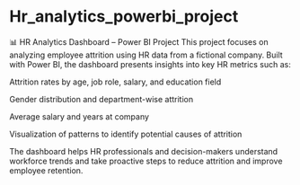 # Hr_analytics_powerbi_project
📊 HR Analytics Dashboard – Power BI Project
This project focuses on analyzing employee attrition using HR data from a fictional company. Built with Power BI, the dashboard presents insights into key HR metrics such as:

Attrition rates by age, job role, salary, and education field

Gender distribution and department-wise attrition

Average salary and years at company

Visualization of patterns to identify potential causes of attrition

The dashboard helps HR professionals and decision-makers understand workforce trends and take proactive steps to reduce attrition and improve employee retention.
